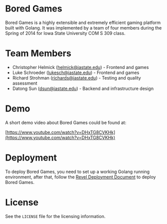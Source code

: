 Bored Games
===========

Bored Games is a highly extensible and extremely efficient gaming platform built with Golang. It was implemented by a team of four members during the Spring of 2014 for Iowa State University COM S 309 class. 

# Team Members
* Christopher Helmick (helmick@iastate.edu) - Frontend and games
* Luke Schroeder (lukesch@iastate.edu) - Frontend and games
* Richard Strohman (richards@iastate.edu) - Testing and quality assessment
* Datong Sun (dsun@iastate.edu) - Backend and infrastructure design

# Demo
A short demo video about Bored Games could be found at:

[https://www.youtube.com/watch?v=DHxTG8CVKHk](https://www.youtube.com/watch?v=DHxTG8CVKHk)

# Deployment
To deploy Bored Games, you need to set up a working Golang running environment, after that, follow the [Revel Deployment Document](https://revel.github.io/manual/deployment.html) to deploy Bored Games. 

# License
See the `LICENSE` file for the licensing information. 
